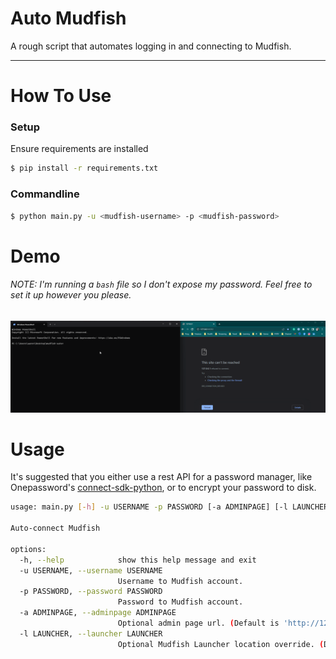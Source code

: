 Auto Mudfish
================================

A rough script that automates logging in and connecting to Mudfish.

---

# How To Use

### Setup
Ensure requirements are installed

```bash
$ pip install -r requirements.txt
```

### Commandline

```bash
$ python main.py -u <mudfish-username> -p <mudfish-password>
```

# Demo

###### *NOTE: I'm running a `bash` file so I don't expose my password. Feel free to set it up however you please.*
![Mudfish Demo](resources/images/mudfish-demo.gif)

# Usage

It's suggested that you either use a rest API for a password manager, like Onepassword's [connect-sdk-python](https://youtu.be/0guOMTiwmhk](https://github.com/1Password/connect-sdk-python)), or to encrypt your password to disk.

```bash
usage: main.py [-h] -u USERNAME -p PASSWORD [-a ADMINPAGE] [-l LAUNCHER]

Auto-connect Mudfish

options:
  -h, --help            show this help message and exit
  -u USERNAME, --username USERNAME
                        Username to Mudfish account.
  -p PASSWORD, --password PASSWORD
                        Password to Mudfish account.
  -a ADMINPAGE, --adminpage ADMINPAGE
                        Optional admin page url. (Default is 'http://127.0.0.1:8282/signin.html')
  -l LAUNCHER, --launcher LAUNCHER
                        Optional Mudfish Launcher location override. (Default is `C:/Program Files (x86)/Mudfish Cloud VPN/mudrun.exe` for Desktop.)
```
